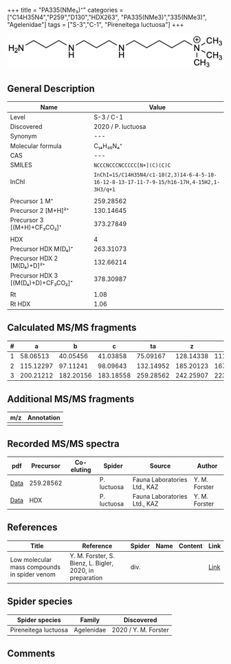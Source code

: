 +++
title = "PA335(NMe₃)⁺"
categories = ["C14H35N4","P259","D130","HDX263",
"PA335(NMe3)","335(NMe3)",
"Agelenidae"]
tags = ["S-3","C-1",
"Pireneitega luctuosa"]
+++

![](/img/PA335(NMe3).png)

## General Description

| Name                       | Value              |
|----------------------------|--------------------|
| Level                      | S-3 / C-1          |
| Discovered                 | 2020 / P. luctuosa |
| Synonym                    | ---                |
| Molecular formula          | C₁₄H₃₅N₄⁺                   |
| CAS                        | ---                |
| SMILES | `NCCCNCCCNCCCCC[N+](C)(C)C`  |
| InChI  | `InChI=1S/C14H35N4/c1-18(2,3)14-6-4-5-10-16-12-8-13-17-11-7-9-15/h16-17H,4-15H2,1-3H3/q+1`  |
|                            |                    |
| Precursor 1  M⁺         | 259.28562                   |
| Precursor 2 [M+H]²⁺       | 130.14645                   |
| Precursor 3 [(M+H)+CF₃CO₂]⁺               | 373.27849                   |
|                            |                    |
| HDX                        | 4                   |
| Precursor HDX    M(D₄)⁺   | 263.31073                   |
| Precursor HDX 2 [M(D₄)+D]²⁺ | 132.66214                   |
| Precursor HDX 3 [(M(D₄)+D)+CF₃CO₂]⁺           | 378.30987                   |
|                            |                    |
| Rt                         | 1.08                   |
| Rt HDX                     | 1.06                   |

## Calculated MS/MS fragments

| # | a         | b         | c         | ta        | z         | y         | tz        |
|---|-----------|-----------|-----------|-----------|-----------|-----------|-----------|
| 1 | 58.06513 | 40.05456 | 41.03858 | 75.09167 | 128.14338 | 111.11683 | 146.17775 |
| 2 | 115.12297 | 97.11241 | 98.09643 | 132.14952 | 185.20123 | 167.16685 | 203.23560 |
| 3 | 200.21212 | 182.20156 | 183.18558 | 259.28562 | 242.25907 | 223.21688 | 260.29345 |

## Additional MS/MS fragments

| m/z | Annotation |
|-----|------------|
|     |            |

## Recorded MS/MS spectra

| pdf                                             | Precursor | Co-eluting | Spider      | Source                       | Author        |
|-------------------------------------------------|-----------|------------|-------------|------------------------------|---------------|
| [Data](/pdf/P-luctuosa/259_PA335(NMe3)_Pl.pdf) | 259.28562  |           | P. luctuosa | Fauna Laboratories Ltd., KAZ | Y. M. Forster |
| [Data](/pdf/P-luctuosa/259_PA335(NMe3)_Pl_HDX.pdf) | HDX  |           | P. luctuosa | Fauna Laboratories Ltd., KAZ | Y. M. Forster |


## References

| Title | Reference | Spider | Name | Content | Link |
|-------|-----------|--------|------|---------|------|
| Low molecular mass compounds in spider venom      | Y. M. Forster, S. Bienz, L. Bigler, 2020, in preparation          | div.       |   |   | [Link](unknown) |

## Spider species

| Spider species     | Family     | Discovered           |
|--------------------|------------|----------------------|
| Pireneitega luctuosa | Agelenidae | 2020 / Y. M. Forster |


## Comments